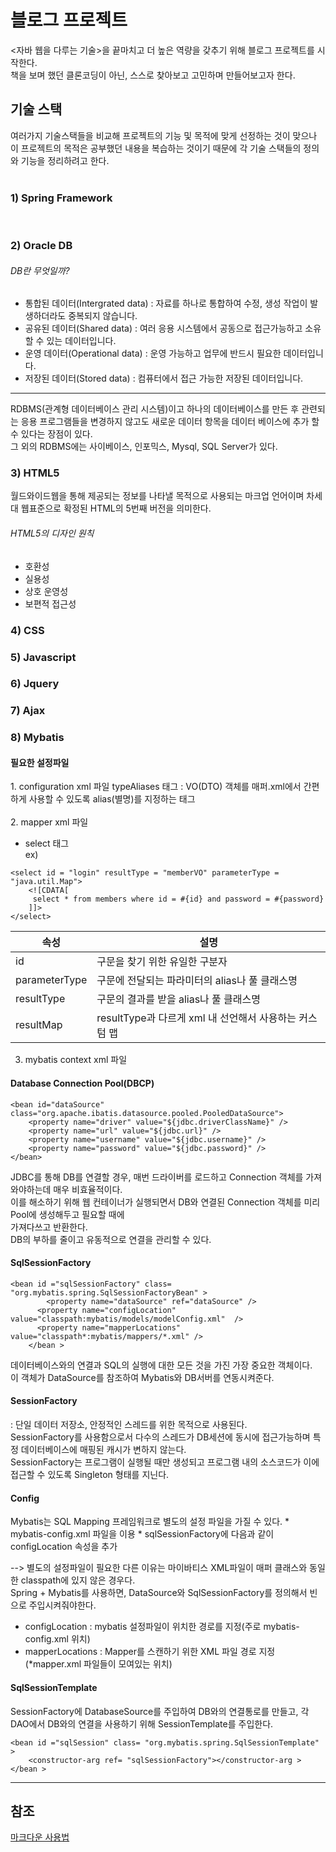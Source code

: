 # 블로그 프로젝트
<자바 웹을 다루는 기술>을 끝마치고 더 높은 역량을 갖추기 위해 블로그 프로젝트를 시작한다.<br>
책을 보며 했던 클론코딩이 아닌, 스스로 찾아보고 고민하며 만들어보고자 한다.

## 기술 스택
여러가지 기술스택들을 비교해 프로젝트의 기능 및 목적에 맞게 선정하는 것이 맞으나 이 프로젝트의 목적은
공부했던 내용을 복습하는 것이기 때문에 각 기술 스택들의 정의와 기능을 정리하려고 한다.<br>
<br>

<h3>1) Spring Framework</h3> <br>

<h3>2) Oracle DB</h3>

###### DB란 무엇일까? <br>
- 통합된 데이터(Intergrated data) : 자료를 하나로 통합하여 수정, 생성 작업이 발생하더라도 중복되지 않습니다.
- 공유된 데이터(Shared data) : 여러 응용 시스템에서 공동으로 접근가능하고 소유할 수 있는 데이터입니다.
- 운영 데이터(Operational data) : 운영 가능하고 업무에 반드시 필요한 데이터입니다.
- 저장된 데이터(Stored data) : 컴퓨터에서 접근 가능한 저장된 데이터입니다.
<hr/>

RDBMS(관계형 데이터베이스 관리 시스템)이고 하나의 데이터베이스를 만든 후 관련되는 응용 프로그램들을 변경하지 않고도
새로운 데이터 항목을 데이터 베이스에 추가 할 수 있다는 장점이 있다.<br>
그 외의 RDBMS에는 사이베이스, 인포믹스, Mysql, SQL Server가 있다.

<h3>3) HTML5</h3>
월드와이드웹을 통해 제공되는 정보를 나타낼 목적으로 사용되는 마크업 언어이며 차세대 웹표준으로 확정된 HTML의 5번째 버전을 의미한다.

###### HTML5의 디자인 원칙
 - 호환성
 - 실용성
 - 상호 운영성
 - 보편적 접근성

<h3>4) CSS</h3>
<h3>5) Javascript</h3>
<h3>6) Jquery</h3>
<h3>7) Ajax</h3>



<h3>8) Mybatis</h3>
<h4>필요한 설정파일</h4>
1. configuration xml 파일
typeAliases 태그 : VO(DTO) 객체를 매퍼.xml에서 간편하게 사용할 수 있도록 alias(별명)를 지정하는 태그
<br><br>
2. mapper xml 파일

* select 태그<br>
 ex)
 ```
 <select id = "login" resultType = "memberVO" parameterType = "java.util.Map">
     <![CDATA[
      select * from members where id = #{id} and password = #{password}
     ]]>
 </select>
 ```
 
 |속성|설명|
 |-------|----------------|
 |id|구문을 찾기 위한 유일한 구분자|
 |parameterType|구문에 전달되는 파라미터의 alias나 풀 클래스명|
 |resultType|구문의 결과를 받을 alias나 풀 클래스명|
 |resultMap|resultType과 다르게 xml 내 선언해서 사용하는 커스텀 맵|<br><br>
 
 
3. mybatis context xml 파일

<h4>Database Connection Pool(DBCP)</h4>

```
<bean id="dataSource" class="org.apache.ibatis.datasource.pooled.PooledDataSource">
	<property name="driver" value="${jdbc.driverClassName}" />
	<property name="url" value="${jdbc.url}" />
	<property name="username" value="${jdbc.username}" />
	<property name="password" value="${jdbc.password}" />
</bean>
```

 JDBC를 통해 DB를 연결할 경우, 매번 드라이버를 로드하고 Connection 객체를 가져와야하는데 매우 비효율적이다.<br>
 이를 해소하기 위해 웹 컨테이너가 실행되면서 DB와 연결된 Connection 객체를 미리 Pool에 생성해두고 필요할 때에 <br>
 가져다쓰고 반환한다.<br>
 DB의 부하를 줄이고 유동적으로 연결을 관리할 수 있다.

 
<h4>SqlSessionFactory</h4>

```
<bean id ="sqlSessionFactory" class= "org.mybatis.spring.SqlSessionFactoryBean" >
	    <property name="dataSource" ref="dataSource" />
	  <property name="configLocation" value="classpath:mybatis/models/modelConfig.xml"  />
	  <property name="mapperLocations" value="classpath*:mybatis/mappers/*.xml" />
	</bean >
```
데이터베이스와의 연결과 SQL의 실행에 대한 모든 것을 가진 가장 중요한 객체이다.<br>
이 객체가 DataSource를 참조하여 Mybatis와 DB서버를 연동시켜준다.

<h4>SessionFactory</h4>
: 단일 데이터 저장소, 안정적인 스레드를 위한 목적으로 사용된다.<br>
SessionFactory를 사용함으로서 다수의 스레드가 DB세션에 동시에 접근가능하며 특정 데이터베이스에 매핑된 캐시가 변하지 않는다.<br>
SessionFactory는 프로그램이 실행될 때만 생성되고 프로그램 내의 소스코드가 이에 접근할 수 있도록 Singleton 형태를 지닌다.

<h4>Config</h4>
Mybatis는 SQL Mapping 프레임워크로 별도의 설정 파일을 가질 수 있다.
* mybatis-config.xml 파일을 이용
* sqlSessionFactory에 다음과 같이 configLocation 속성을 추가

--> 별도의 설정파일이 필요한 다른 이유는 마이바티스 XML파일이 매퍼 클래스와 동일한 classpath에 있지 않은 경우다.<br>
Spring + Mybatis를 사용하면, DataSource와 SqlSessionFactory를 정의해서 빈으로 주입시켜줘야한다.
* configLocation : mybatis 설정파일이 위치한 경로를 지정(주로 mybatis-config.xml 위치)
* mapperLocations : Mapper를 스캔하기 위한 XML 파일 경로 지정(*mapper.xml 파일들이 모여있는 위치)

<h4>SqlSessionTemplate</h4>
SessionFactory에 DatabaseSource를 주입하여 DB와의 연결통로를 만들고, 각 DAO에서 DB와의 연결을 사용하기 위해 SessionTemplate를 주입한다.

```
<bean id ="sqlSession" class= "org.mybatis.spring.SqlSessionTemplate" >
    <constructor-arg ref= "sqlSessionFactory"></constructor-arg >
</bean >
```

<hr/>

## 참조
[마크다운 사용법](https://gist.github.com/ihoneymon/652be052a0727ad59601)
